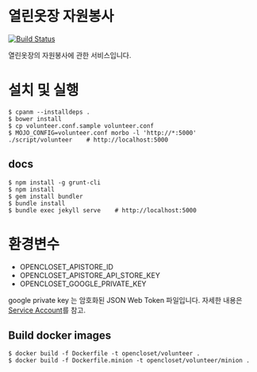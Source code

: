 # 열린옷장 자원봉사 #

[![Build Status](https://travis-ci.org/opencloset/volunteer.svg?branch=v0.4.7)](https://travis-ci.org/opencloset/volunteer)

열린옷장의 자원봉사에 관한 서비스입니다.

# 설치 및 실행 #

    $ cpanm --installdeps .
    $ bower install
    $ cp volunteer.conf.sample volunteer.conf
    $ MOJO_CONFIG=volunteer.conf morbo -l 'http://*:5000' ./script/volunteer    # http://localhost:5000


## docs ##

    $ npm install -g grunt-cli
    $ npm install
    $ gem install bundler
    $ bundle install
    $ bundle exec jekyll serve    # http://localhost:5000

# 환경변수 #

- OPENCLOSET_APISTORE_ID
- OPENCLOSET_APISTORE_API_STORE_KEY
- OPENCLOSET_GOOGLE_PRIVATE_KEY

google private key 는 암호화된 JSON Web Token 파일입니다.
자세한 내용은 [Service Account](https://developers.google.com/identity/protocols/OAuth2ServiceAccount)를 참고.

## Build docker images ##

    $ docker build -f Dockerfile -t opencloset/volunteer .
    $ docker build -f Dockerfile.minion -t opencloset/volunteer/minion .
